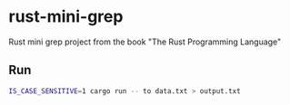# rust-mini-grep
Rust mini grep project from the book "The Rust Programming Language"

## Run
```bash
IS_CASE_SENSITIVE=1 cargo run -- to data.txt > output.txt
```
